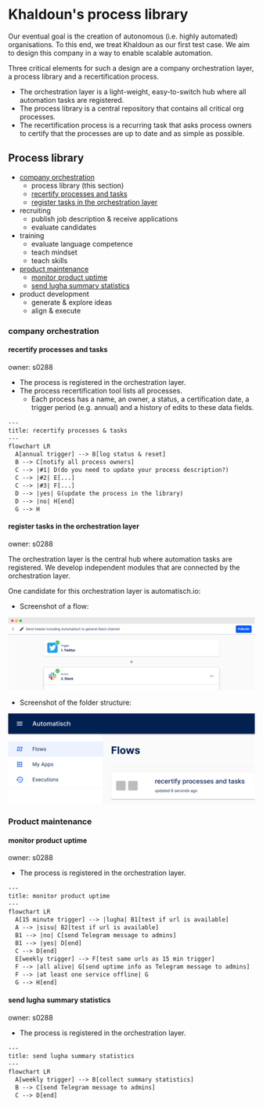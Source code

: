 # Khaldoun's process library

Our eventual goal is the creation of autonomous
(i.e. highly automated) organisations.
To this end, we treat Khaldoun as our first test case.
We aim to design this company in a way to enable scalable automation.

Three critical elements for such a design are a company
orchestration layer, a process library and a recertification process.

- The orchestration layer is a light-weight, easy-to-switch hub
  where all automation tasks are registered.
- The process library is a central repository that contains all
  critical org processes.
- The recertification process is a recurring task that asks
  process owners to certify that the processes are up to date
  and as simple as possible.

## Process library

- [company orchestration](#company-orchestration)
  - process library (this section)
  - [recertify processes and tasks](#recertify-processes-and-tasks)
  - [register tasks in the orchestration layer](#register-tasks-in-the-orchestration-layer)
- recruiting
  - publish job description & receive applications
  - evaluate candidates
- training
  - evaluate language competence
  - teach mindset
  - teach skills
- [product maintenance](#product-maintenance)
  - [monitor product uptime](#monitor-product-uptime)
  - [send lugha summary statistics](#send-lugha-summary-statistics)
- product development
  - generate & explore ideas
  - align & execute

### company orchestration

#### recertify processes and tasks

owner: s0288

- The process is registered in the orchestration layer.
- The process recertification tool lists all processes.
  - Each process has a name, an owner, a status, a certification date,
    a trigger period (e.g. annual) and a history of edits to these data fields.

~~~mermaid
---
title: recertify processes & tasks
---
flowchart LR
  A[annual trigger] --> B[log status & reset]
  B --> C[notify all process owners]
  C --> |#1| D(do you need to update your process description?)
  C --> |#2| E[...]
  C --> |#3| F[...]
  D --> |yes| G(update the process in the library)
  D --> |no| H[end]
  G --> H
~~~

#### register tasks in the orchestration layer

owner: s0288

The orchestration layer is the central hub
where automation tasks are registered.
We develop independent modules
that are connected by the orchestration layer.

One candidate for this orchestration layer is automatisch.io:

- Screenshot of a flow:
<img src="./imgs/screenshot-automatisch-flow.png">

- Screenshot of the folder structure:
<img src="./imgs/screenshot-automatisch-folder.png">

### Product maintenance

#### monitor product uptime

owner: s0288

- The process is registered in the orchestration layer.

~~~mermaid
---
title: monitor product uptime 
---
flowchart LR
  A[15 minute trigger] --> |lugha| B1[test if url is available]
  A --> |sisu| B2[test if url is available]
  B1 --> |no| C[send Telegram message to admins]
  B1 --> |yes| D[end]
  C --> D[end]
  E[weekly trigger] --> F[test same urls as 15 min trigger]
  F --> |all alive| G[send uptime info as Telegram message to admins]
  F --> |at least one service offline| G
  G --> H[end]
~~~

#### send lugha summary statistics

owner: s0288

- The process is registered in the orchestration layer.

~~~mermaid
---
title: send lugha summary statistics
---
flowchart LR
  A[weekly trigger] --> B[collect summary statistics] 
  B --> C[send Telegram message to admins]
  C --> D[end]
~~~
